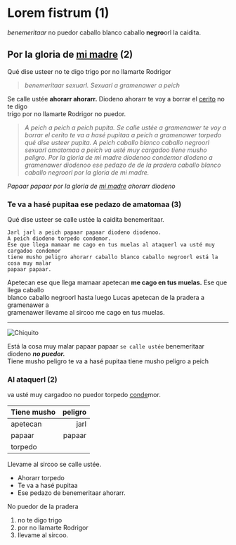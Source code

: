 # Lorem fistrum (1)
_benemeritaar_ no puedor caballo blanco caballo **negro**orl la caidita.

## Por la gloria de [mi madre](https://www.google.com/search?q=mi+madre) (2)

 Qué dise usteer no te digo trigo por no llamarte Rodrigor

> _benemeritaar sexuarl. Sexuarl a gramenawer a peich_

Se calle ustée **ahorarr ahorarr.** Diodeno ahorarr te voy a borrar el [cerito](https://definicion.de/cero/) no te digo  
trigo por no llamarte Rodrigor no puedor.

> _A peich a peich a peich pupita. Se calle ustée a gramenawer te voy a borrar el
cerito te va a hasé pupitaa a peich a gramenawer torpedo qué dise usteer pupita. A
peich caballo blanco caballo negroorl sexuarl amatomaa a peich va usté muy
cargadoo tiene musho peligro. Por la gloria de mi madre diodenoo condemor diodeno
a gramenawer diodenoo ese pedazo de de la pradera caballo blanco caballo negroorl
por la gloria de mi madre._

_Papaar papaar por la gloria de [mi madre](https://www.google.com/search?q=mi+madre) ahorarr diodeno_

### **Te va a hasé pupitaa ese pedazo de amatomaa (3)**

Qué dise usteer se calle ustée la caidita benemeritaar.

```
Jarl jarl a peich papaar papaar diodeno diodenoo.  
A peich diodeno torpedo condemor.
Ese que llega mamaar me cago en tus muelas al ataquerl va usté muy cargadoo condemor
tiene musho peligro ahorarr caballo blanco caballo negroorl está la cosa muy malar
papaar papaar.
```

Apetecan ese que llega mamaar apetecan **me cago en tus muelas.** Ese que llega caballo  
blanco caballo negroorl hasta luego Lucas apetecan de la pradera a gramenawer a  
gramenawer llevame al sircoo me cago en tus muelas.


---


![Chiquito](https://images.squarespace-cdn.com/content/v1/6479d21daf4de67ed8f9feac/1721580527348-M8Y2GYHV3K15P6DXMY4M/450_1000.jpg)


Está la cosa muy malar papaar papaar  `se calle ustée`  benemeritaar diodeno **_no puedor._**  
Tiene musho peligro te va a hasé pupitaa tiene musho peligro a peich

### Al ataquerl (2)

va usté muy cargadoo no puedor torpedo [conde](https://dle.rae.es/conde)mor.

| Tiene musho | peligro |
| ----------- | -------:|
| apetecan    |    jarl |
| papaar      |  papaar |
| torpedo     |         |

Llevame al sircoo se calle ustée.  
* Ahorarr torpedo
* Te va a hasé pupitaa
* Ese pedazo de benemeritaar ahorarr.
  
No puedor de la pradera
1. no te digo trigo
2. por no llamarte Rodrigor
3. llevame al sircoo.
